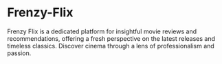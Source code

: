 # Frenzy-Flix
Frenzy Flix is a dedicated platform for insightful movie reviews and recommendations, offering a fresh perspective on the latest releases and timeless classics. Discover cinema through a lens of professionalism and passion.
